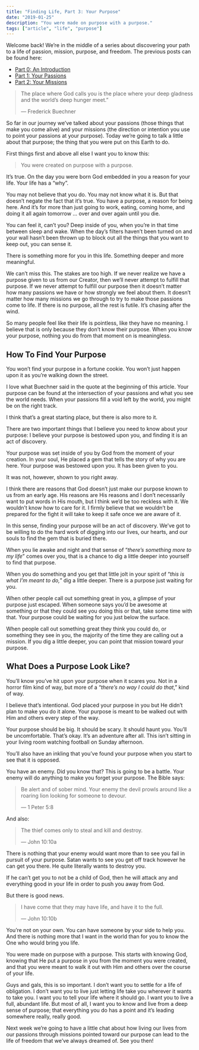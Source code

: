 ```yaml
---
title: "Finding Life, Part 3: Your Purpose"
date: "2019-01-25"
description: "You were made on purpose with a purpose."
tags: ["article", "life", "purpose"]
---
```


Welcome back! We’re in the middle of a series about discovering your path to a life of passion, mission, purpose, and freedom. The previous posts can be found here:

- [Part 0: An Introduction](https://medium.com/@richarddubay/finding-life-part-0-an-introduction-cf2f04138cb1)
- [Part 1: Your Passions](https://medium.com/@richarddubay/finding-life-part-1-your-passions-44143d18f42c)
- [Part 2: Your Missions](https://medium.com/@richarddubay/finding-life-part-2-your-missions-4f016ba45114)

> The place where God calls you is the place where your deep gladness and the world’s deep hunger meet.”
>
> — Frederick Buechner

So far in our journey we’ve talked about your passions (those things that make you come alive) and your missions (the direction or intention you use to point your passions at your purpose). Today we’re going to talk a little about that purpose; the thing that you were put on this Earth to do.

First things first and above all else I want you to know this:

> You were created on purpose with a purpose.

It’s true. On the day you were born God embedded in you a reason for your life. Your life has a “why”.

You may not believe that you do. You may not know what it is. But that doesn’t negate the fact that it’s true. You have a purpose, a reason for being here. And it’s for more than just going to work, eating, coming home, and doing it all again tomorrow … over and over again until you die.

You can feel it, can’t you? Deep inside of you, when you’re in that time between sleep and wake. When the day’s filters haven’t been turned on and your wall hasn’t been thrown up to block out all the things that you want to keep out, you can sense it.

There is something more for you in this life. Something deeper and more meaningful.

We can’t miss this. The stakes are too high. If we never realize we have a purpose given to us from our Creator, then we’ll never attempt to fulfill that purpose. If we never attempt to fulfill our purpose then it doesn’t matter how many passions we have or how strongly we feel about them. It doesn’t matter how many missions we go through to try to make those passions come to life. If there is no purpose, all the rest is futile. It’s chasing after the wind.

So many people feel like their life is pointless, like they have no meaning. I believe that is only because they don’t know their purpose. When you know your purpose, nothing you do from that moment on is meaningless.

## How To Find Your Purpose

You won’t find your purpose in a fortune cookie. You won’t just happen upon it as you’re walking down the street.

I love what Buechner said in the quote at the beginning of this article. Your purpose can be found at the intersection of your passions and what you see the world needs. When your passions fill a void left by the world, you might be on the right track.

I think that’s a great starting place, but there is also more to it.

There are two important things that I believe you need to know about your purpose: I believe your purpose is bestowed upon you, and finding it is an act of discovery.

Your purpose was set inside of you by God from the moment of your creation. In your soul, He placed a gem that tells the story of why you are here. Your purpose was bestowed upon you. It has been given to you.

It was not, however, shown to you right away.

I think there are reasons that God doesn’t just make our purpose known to us from an early age. His reasons are His reasons and I don’t necessarily want to put words in His mouth, but I think we’d be too reckless with it. We wouldn’t know how to care for it. I firmly believe that we wouldn’t be prepared for the fight it will take to keep it safe once we are aware of it.

In this sense, finding your purpose will be an act of discovery. We’ve got to be willing to do the hard work of digging into our lives, our hearts, and our souls to find the gem that is buried there.

When you lie awake and night and that sense of “_there’s something more to my life_” comes over you, that is a chance to dig a little deeper into yourself to find that purpose.

When you do something and you get that little jolt in your spirit of “_this is what I’m meant to do,_” dig a little deeper. There is a purpose just waiting for you.

When other people call out something great in you, a glimpse of your purpose just escaped. When someone says you’d be awesome at something or that they could see you doing this or that, take some time with that. Your purpose could be waiting for you just below the surface.

When people call out something great they think you could do, or something they see in you, the majority of the time they are calling out a mission. If you dig a little deeper, you can point that mission toward your purpose.

## What Does a Purpose Look Like?

You’ll know you’ve hit upon your purpose when it scares you. Not in a horror film kind of way, but more of a “_there’s no way I could do that_,” kind of way.

I believe that’s intentional. God placed your purpose in you but He didn’t plan to make you do it alone. Your purpose is meant to be walked out with Him and others every step of the way.

Your purpose should be big. It should be scary. It should haunt you. You’ll be uncomfortable. That’s okay. It’s an adventure after all. This isn’t sitting in your living room watching football on Sunday afternoon.

You’ll also have an inkling that you’ve found your purpose when you start to see that it is opposed.

You have an enemy. Did you know that? This is going to be a battle. Your enemy will do anything to make you forget your purpose. The Bible says:

> Be alert and of sober mind. Your enemy the devil prowls around like a roaring lion looking for someone to devour.
>
> — 1 Peter 5:8

And also:

> The thief comes only to steal and kill and destroy.
>
> — John 10:10a

There is nothing that your enemy would want more than to see you fail in pursuit of your purpose. Satan wants to see you get off track however he can get you there. He quite literally wants to destroy you.

If he can’t get you to not be a child of God, then he will attack any and everything good in your life in order to push you away from God.

But there is good news.

> I have come that they may have life, and have it to the full.
>
> — John 10:10b

You’re not on your own. You can have someone by your side to help you. And there is nothing more that I want in the world than for you to know the One who would bring you life.

You were made on purpose with a purpose. This starts with knowing God, knowing that He put a purpose in you from the moment you were created, and that you were meant to walk it out with Him and others over the course of your life.

Guys and gals, this is so important. I don’t want you to settle for a life of obligation. I don’t want you to live just letting life take you wherever it wants to take you. I want you to tell your life where it should go. I want you to live a full, abundant life. But most of all, I want you to know and live from a deep sense of purpose; that everything you do has a point and it’s leading somewhere really, really good.

Next week we’re going to have a little chat about how living our lives from our passions through missions pointed toward our purpose can lead to the life of freedom that we’ve always dreamed of. See you then!
